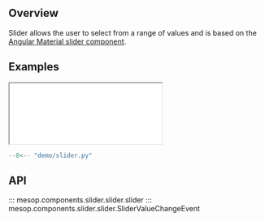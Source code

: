 ## Overview

Slider allows the user to select from a range of values and is based on the [Angular Material slider component](https://material.angular.io/components/slider/overview).

## Examples

<iframe class="component-demo" src="/demo/?demo=slider" style="height: 120px"></iframe>

```python
--8<-- "demo/slider.py"
```

## API

::: mesop.components.slider.slider.slider
::: mesop.components.slider.slider.SliderValueChangeEvent
